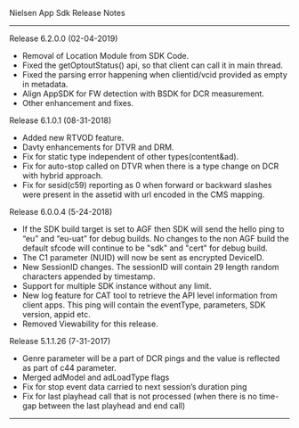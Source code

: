 

Nielsen App Sdk Release Notes
******************************************************************************************************
Release 6.2.0.0 (02-04-2019)

- Removal of Location Module from SDK Code.
- Fixed the getOptoutStatus() api, so that client can call it in main thread.
- Fixed the parsing error happening when clientid/vcid provided as empty in metadata.
- Align AppSDK for FW detection with BSDK for DCR measurement.
- Other enhancement and fixes.

Release 6.1.0.1 (08-31-2018)

- Added new RTVOD feature.
- Davty enhancements for DTVR and DRM.
- Fix for static type independent of other types(content&ad).
- Fix for auto-stop called on DTVR when there is a type change on DCR with hybrid approach.
- Fix for sesid(c59) reporting as 0 when forward or backward slashes were present in the assetid with url encoded in the CMS mapping.

Release 6.0.0.4 (5-24-2018)

- If the SDK build target is set to AGF then SDK will send the hello ping to “eu” and “eu-uat” for debug builds. No changes to the non AGF build the default sfcode will continue to be "sdk" and "cert" for debug build.
- The C1 parameter (NUID) will now be sent as encrypted DeviceID.
- New SessionID changes. The sessionID will contain 29 length random characters appended by timestamp.
- Support for multiple SDK instance without any limit.
- New log feature for CAT tool to retrieve the API level information from client apps. This ping will contain the eventType, parameters, SDK version, appid etc.
- Removed Viewability for this release.


Release 5.1.1.26 (7-31-2017)

- Genre parameter will be a part of DCR pings and the value is reflected as part of c44 parameter.
- Merged adModel and adLoadType flags
- Fix for stop event data carried to next session’s duration ping
- Fix for last playhead call that is not processed (when there is no time-gap between the last playhead and end call)

******************************************************************************************************
